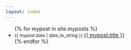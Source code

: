 ```yaml
---
layout: index
---
```


<ul class="posts">
  {% for mypost in site.myposts %}
  <li>
    <small class="datetime muted" data-time="{{ mypost.date }}">{{ mypost.date | date_to_string }} </small>
    <a href="{{ mypost.url }}">
      {{ mypost.title }}<br />
    </a>
  </li>
  {% endfor %}
</ul>
